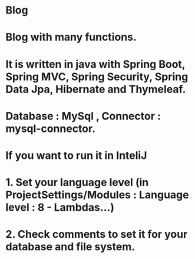 # Blog
#
# Blog with many functions.
# It is written in java with Spring Boot, Spring MVC, Spring Security, Spring Data Jpa, Hibernate and Thymeleaf.
# Database : MySql , Connector : mysql-connector.
#
# If you want to run it in InteliJ 
# 1. Set your language level (in ProjectSettings/Modules : Language level : 8 - Lambdas...)
# 2. Check comments to set it for your database and file system.
